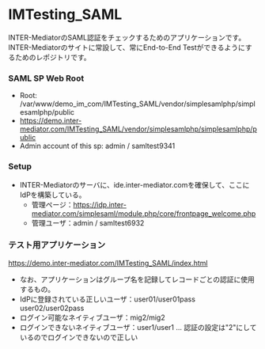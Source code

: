 # IMTesting_SAML

INTER-MediatorのSAML認証をチェックするためのアプリケーションです。
INTER-Mediatorのサイトに常設して、常にEnd-to-End Testができるようにするためのレポジトリです。

### SAML SP Web Root
- Root: /var/www/demo_im_com/IMTesting_SAML/vendor/simplesamlphp/simplesamlphp/public
- https://demo.inter-mediator.com/IMTesting_SAML/vendor/simplesamlphp/simplesamlphp/public
- Admin account of this sp: admin / samltest9341

### Setup
- INTER-Mediatorのサーバに、ide.inter-mediator.comを確保して、ここにIdPを構築している。
  - 管理ページ：https://idp.inter-mediator.com/simplesaml/module.php/core/frontpage_welcome.php
  - 管理ユーザ：admin / samltest6932

### テスト用アプリケーション
https://demo.inter-mediator.com/IMTesting_SAML/index.html

- なお、アプリケーションはグループ名を記録してレコードごとの認証に使用するもの。
- IdPに登録されている正しいユーザ：user01/user01pass user02/user02pass
- ログイン可能なネイティブユーザ：mig2/mig2
- ログインできないネイティブユーザ：user1/user1 ... 認証の設定は"2"にしているのでログインできないので正しい
